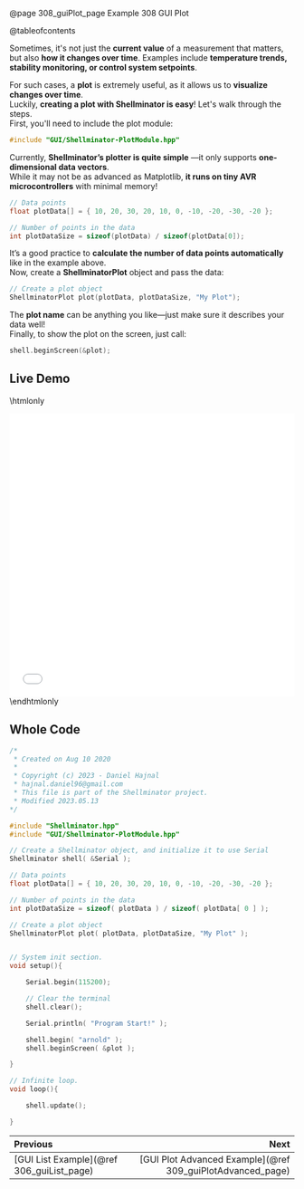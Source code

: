 @page 308_guiPlot_page Example 308 GUI Plot

@tableofcontents

Sometimes, it's not just the **current value** of a measurement that matters, but also **how it changes over time**. Examples include **temperature trends, stability monitoring, or control system setpoints**.  

For such cases, a **plot** is extremely useful, as it allows us to **visualize changes over time**.  
Luckily, **creating a plot with Shellminator is easy**! Let's walk through the steps.  
First, you'll need to include the plot module:  

```cpp
#include "GUI/Shellminator-PlotModule.hpp"
```

Currently, **Shellminator’s plotter is quite simple** —it only supports **one-dimensional data vectors**.  
While it may not be as advanced as Matplotlib, **it runs on tiny AVR microcontrollers** with minimal memory!  

```cpp
// Data points
float plotData[] = { 10, 20, 30, 20, 10, 0, -10, -20, -30, -20 };

// Number of points in the data
int plotDataSize = sizeof(plotData) / sizeof(plotData[0]);
```

It’s a good practice to **calculate the number of data points automatically** like in the example above.  
Now, create a **ShellminatorPlot** object and pass the data:  

```cpp
// Create a plot object
ShellminatorPlot plot(plotData, plotDataSize, "My Plot");
```

The **plot name** can be anything you like—just make sure it describes your data well!  
Finally, to show the plot on the screen, just call:  

```cpp
shell.beginScreen(&plot);
```

## Live Demo

\htmlonly
<iframe id="demoFrame" src="webExamples/308_guiPlot.html" style="height:500px;width:100%;border:none;display:block;"></iframe>
\endhtmlonly

## Whole Code

```cpp
/*
 * Created on Aug 10 2020
 *
 * Copyright (c) 2023 - Daniel Hajnal
 * hajnal.daniel96@gmail.com
 * This file is part of the Shellminator project.
 * Modified 2023.05.13
*/

#include "Shellminator.hpp"
#include "GUI/Shellminator-PlotModule.hpp"

// Create a Shellminator object, and initialize it to use Serial
Shellminator shell( &Serial );

// Data points
float plotData[] = { 10, 20, 30, 20, 10, 0, -10, -20, -30, -20 };

// Number of points in the data
int plotDataSize = sizeof( plotData ) / sizeof( plotData[ 0 ] );

// Create a plot object
ShellminatorPlot plot( plotData, plotDataSize, "My Plot" );


// System init section.
void setup(){

    Serial.begin(115200);

    // Clear the terminal
    shell.clear();

    Serial.println( "Program Start!" );

    shell.begin( "arnold" );
    shell.beginScreen( &plot );

}

// Infinite loop.
void loop(){

    shell.update();

}
```

<div class="section_buttons">
 
| Previous          |                         Next |
|:------------------|-----------------------------:|
|[GUI List Example](@ref 306_guiList_page) | [GUI Plot Advanced Example](@ref 309_guiPlotAdvanced_page) |
 
</div>